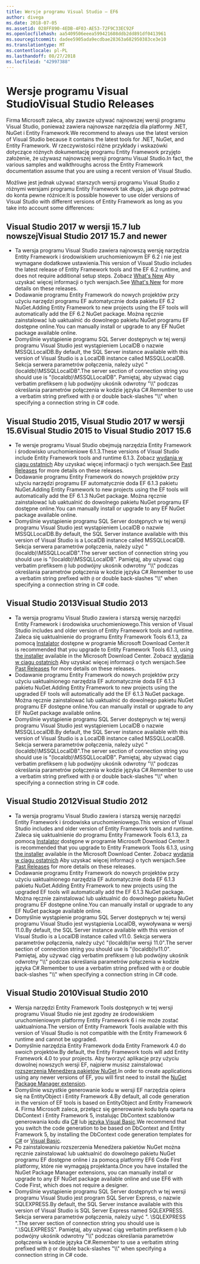 ```yaml
---
title: Wersje programu Visual Studio — EF6
author: divega
ms.date: 2018-07-05
ms.assetid: 028FF890-4EDB-4F03-AE53-72F9C33EC92F
ms.openlocfilehash: aa5409506eeea599421608ddb2dd891df0413961
ms.sourcegitcommit: dadee5905ada9ecdbae28363a682950383ce3e10
ms.translationtype: MT
ms.contentlocale: pl-PL
ms.lasthandoff: 08/27/2018
ms.locfileid: "42997388"
---
```

# <a name="visual-studio-releases"></a><span data-ttu-id="2b17b-102">Wersje programu Visual Studio</span><span class="sxs-lookup"><span data-stu-id="2b17b-102">Visual Studio Releases</span></span>

<span data-ttu-id="2b17b-103">Firma Microsoft zaleca, aby zawsze używać najnowszej wersji programu Visual Studio, ponieważ zawiera najnowsze narzędzia dla platformy .NET, NuGet i Entity Framework.</span><span class="sxs-lookup"><span data-stu-id="2b17b-103">We recommend to always use the latest version of Visual Studio because it contains the latest tools for .NET, NuGet, and Entity Framework.</span></span>
<span data-ttu-id="2b17b-104">W rzeczywistości różne przykłady i wskazówki dotyczące różnych dokumentację programu Entity Framework przyjęto założenie, że używasz najnowszej wersji programu Visual Studio.</span><span class="sxs-lookup"><span data-stu-id="2b17b-104">In fact, the various samples and walkthroughs across the Entity Framework documentation assume that you are using a recent version of Visual Studio.</span></span>

<span data-ttu-id="2b17b-105">Możliwe jest jednak używać starszych wersji programu Visual Studio z różnymi wersjami programu Entity Framework tak długo, jak długo potrwać do konta pewne różnice:</span><span class="sxs-lookup"><span data-stu-id="2b17b-105">It is possible however to use older versions of Visual Studio with different versions of Entity Framework as long as you take into account some differences:</span></span>

## <a name="visual-studio-2017-157-and-newer"></a><span data-ttu-id="2b17b-106">Visual Studio 2017 w wersji 15.7 lub nowszej</span><span class="sxs-lookup"><span data-stu-id="2b17b-106">Visual Studio 2017 15.7 and newer</span></span>

- <span data-ttu-id="2b17b-107">Ta wersja programu Visual Studio zawiera najnowszą wersję narzędzia Entity Framework i środowiskiem uruchomieniowym EF 6.2 i nie jest wymagane dodatkowe ustawienia.</span><span class="sxs-lookup"><span data-stu-id="2b17b-107">This version of Visual Studio includes the latest release of Entity Framework tools and the EF 6.2 runtime, and does not require additional setup steps.</span></span>
<span data-ttu-id="2b17b-108">Zobacz [What's New](~/ef6/what-is-new/index.md) Aby uzyskać więcej informacji o tych wersjach.</span><span class="sxs-lookup"><span data-stu-id="2b17b-108">See [What's New](~/ef6/what-is-new/index.md) for more details on these releases.</span></span>
- <span data-ttu-id="2b17b-109">Dodawanie programu Entity Framework do nowych projektów przy użyciu narzędzi programu EF automatycznie doda pakietu EF 6.2 NuGet.</span><span class="sxs-lookup"><span data-stu-id="2b17b-109">Adding Entity Framework to new projects using the EF tools will automatically add the EF 6.2 NuGet package.</span></span>
<span data-ttu-id="2b17b-110">Można ręcznie zainstalować lub uaktualnić do dowolnego pakietu NuGet programu EF dostępne online.</span><span class="sxs-lookup"><span data-stu-id="2b17b-110">You can manually install or upgrade to any EF NuGet package available online.</span></span>
- <span data-ttu-id="2b17b-111">Domyślnie wystąpienie programu SQL Server dostępnych w tej wersji programu Visual Studio jest wystąpieniem LocalDB o nazwie MSSQLLocalDB.</span><span class="sxs-lookup"><span data-stu-id="2b17b-111">By default, the SQL Server instance available with this version of Visual Studio is a LocalDB instance called MSSQLLocalDB.</span></span>
<span data-ttu-id="2b17b-112">Sekcja serwera parametrów połączenia, należy użyć "(localdb)\\MSSQLLocalDB".</span><span class="sxs-lookup"><span data-stu-id="2b17b-112">The server section of connection string you should use is "(localdb)\\MSSQLLocalDB".</span></span>
<span data-ttu-id="2b17b-113">Pamiętaj, aby używać ciąg verbatim prefiksem `@` lub podwójny ukośnik odwrotny "\\\\" podczas określania parametrów połączenia w kodzie języka C#.</span><span class="sxs-lookup"><span data-stu-id="2b17b-113">Remember to use a verbatim string prefixed with `@` or double back-slashes "\\\\" when specifying a connection string in C# code.</span></span>  


## <a name="visual-studio-2015-to-visual-studio-2017-156"></a><span data-ttu-id="2b17b-114">Visual Studio 2015, Visual Studio 2017 w wersji 15.6</span><span class="sxs-lookup"><span data-stu-id="2b17b-114">Visual Studio 2015 to Visual Studio 2017 15.6</span></span>

- <span data-ttu-id="2b17b-115">Te wersje programu Visual Studio obejmują narzędzia Entity Framework i środowisko uruchomieniowe 6.1.3.</span><span class="sxs-lookup"><span data-stu-id="2b17b-115">These versions of Visual Studio include Entity Framework tools and runtime 6.1.3.</span></span>
<span data-ttu-id="2b17b-116">Zobacz [wydania w ciągu ostatnich](~/ef6/what-is-new/past-releases.md#ef-613) Aby uzyskać więcej informacji o tych wersjach.</span><span class="sxs-lookup"><span data-stu-id="2b17b-116">See [Past Releases](~/ef6/what-is-new/past-releases.md#ef-613) for more details on these releases.</span></span>
- <span data-ttu-id="2b17b-117">Dodawanie programu Entity Framework do nowych projektów przy użyciu narzędzi programu EF automatycznie doda EF 6.1.3 pakietu NuGet.</span><span class="sxs-lookup"><span data-stu-id="2b17b-117">Adding Entity Framework to new projects using the EF tools will automatically add the EF 6.1.3 NuGet package.</span></span>
<span data-ttu-id="2b17b-118">Można ręcznie zainstalować lub uaktualnić do dowolnego pakietu NuGet programu EF dostępne online.</span><span class="sxs-lookup"><span data-stu-id="2b17b-118">You can manually install or upgrade to any EF NuGet package available online.</span></span>
- <span data-ttu-id="2b17b-119">Domyślnie wystąpienie programu SQL Server dostępnych w tej wersji programu Visual Studio jest wystąpieniem LocalDB o nazwie MSSQLLocalDB.</span><span class="sxs-lookup"><span data-stu-id="2b17b-119">By default, the SQL Server instance available with this version of Visual Studio is a LocalDB instance called MSSQLLocalDB.</span></span>
<span data-ttu-id="2b17b-120">Sekcja serwera parametrów połączenia, należy użyć "(localdb)\\MSSQLLocalDB".</span><span class="sxs-lookup"><span data-stu-id="2b17b-120">The server section of connection string you should use is "(localdb)\\MSSQLLocalDB".</span></span>
<span data-ttu-id="2b17b-121">Pamiętaj, aby używać ciąg verbatim prefiksem `@` lub podwójny ukośnik odwrotny "\\\\" podczas określania parametrów połączenia w kodzie języka C#.</span><span class="sxs-lookup"><span data-stu-id="2b17b-121">Remember to use a verbatim string prefixed with `@` or double back-slashes "\\\\" when specifying a connection string in C# code.</span></span>  


## <a name="visual-studio-2013"></a><span data-ttu-id="2b17b-122">Visual Studio 2013</span><span class="sxs-lookup"><span data-stu-id="2b17b-122">Visual Studio 2013</span></span>
- <span data-ttu-id="2b17b-123">Ta wersja programu Visual Studio zawiera i starszą wersję narzędzi Entity Framework i środowiska uruchomieniowego.</span><span class="sxs-lookup"><span data-stu-id="2b17b-123">This version of Visual Studio includes and older version of Entity Framework tools and runtime.</span></span>
<span data-ttu-id="2b17b-124">Zaleca się uaktualnienie do programu Entity Framework Tools 6.1.3, za pomocą [Instalator](https://www.microsoft.com/en-us/download/details.aspx?id=40762) dostępne w programie Microsoft Download Center.</span><span class="sxs-lookup"><span data-stu-id="2b17b-124">It is recommended that you upgrade to Entity Framework Tools 6.1.3, using [the installer](https://www.microsoft.com/en-us/download/details.aspx?id=40762) available in the Microsoft Download Center.</span></span>
<span data-ttu-id="2b17b-125">Zobacz [wydania w ciągu ostatnich](~/ef6/what-is-new/past-releases.md#ef-613) Aby uzyskać więcej informacji o tych wersjach.</span><span class="sxs-lookup"><span data-stu-id="2b17b-125">See [Past Releases](~/ef6/what-is-new/past-releases.md#ef-613) for more details on these releases.</span></span>
- <span data-ttu-id="2b17b-126">Dodawanie programu Entity Framework do nowych projektów przy użyciu uaktualnionego narzędzia EF automatycznie doda EF 6.1.3 pakietu NuGet.</span><span class="sxs-lookup"><span data-stu-id="2b17b-126">Adding Entity Framework to new projects using the upgraded EF tools will automatically add the EF 6.1.3 NuGet package.</span></span>
<span data-ttu-id="2b17b-127">Można ręcznie zainstalować lub uaktualnić do dowolnego pakietu NuGet programu EF dostępne online.</span><span class="sxs-lookup"><span data-stu-id="2b17b-127">You can manually install or upgrade to any EF NuGet package available online.</span></span>
- <span data-ttu-id="2b17b-128">Domyślnie wystąpienie programu SQL Server dostępnych w tej wersji programu Visual Studio jest wystąpieniem LocalDB o nazwie MSSQLLocalDB.</span><span class="sxs-lookup"><span data-stu-id="2b17b-128">By default, the SQL Server instance available with this version of Visual Studio is a LocalDB instance called MSSQLLocalDB.</span></span>
<span data-ttu-id="2b17b-129">Sekcja serwera parametrów połączenia, należy użyć "(localdb)\\MSSQLLocalDB".</span><span class="sxs-lookup"><span data-stu-id="2b17b-129">The server section of connection string you should use is "(localdb)\\MSSQLLocalDB".</span></span>
<span data-ttu-id="2b17b-130">Pamiętaj, aby używać ciąg verbatim prefiksem `@` lub podwójny ukośnik odwrotny "\\\\" podczas określania parametrów połączenia w kodzie języka C#.</span><span class="sxs-lookup"><span data-stu-id="2b17b-130">Remember to use a verbatim string prefixed with `@` or double back-slashes "\\\\" when specifying a connection string in C# code.</span></span>  

## <a name="visual-studio-2012"></a><span data-ttu-id="2b17b-131">Visual Studio 2012</span><span class="sxs-lookup"><span data-stu-id="2b17b-131">Visual Studio 2012</span></span>

- <span data-ttu-id="2b17b-132">Ta wersja programu Visual Studio zawiera i starszą wersję narzędzi Entity Framework i środowiska uruchomieniowego.</span><span class="sxs-lookup"><span data-stu-id="2b17b-132">This version of Visual Studio includes and older version of Entity Framework tools and runtime.</span></span>
<span data-ttu-id="2b17b-133">Zaleca się uaktualnienie do programu Entity Framework Tools 6.1.3, za pomocą [Instalator](https://www.microsoft.com/en-us/download/details.aspx?id=40762) dostępne w programie Microsoft Download Center.</span><span class="sxs-lookup"><span data-stu-id="2b17b-133">It is recommended that you upgrade to Entity Framework Tools 6.1.3, using [the installer](https://www.microsoft.com/en-us/download/details.aspx?id=40762) available in the Microsoft Download Center.</span></span>
<span data-ttu-id="2b17b-134">Zobacz [wydania w ciągu ostatnich](~/ef6/what-is-new/past-releases.md#ef-613) Aby uzyskać więcej informacji o tych wersjach.</span><span class="sxs-lookup"><span data-stu-id="2b17b-134">See [Past Releases](~/ef6/what-is-new/past-releases.md#ef-613) for more details on these releases.</span></span>
- <span data-ttu-id="2b17b-135">Dodawanie programu Entity Framework do nowych projektów przy użyciu uaktualnionego narzędzia EF automatycznie doda EF 6.1.3 pakietu NuGet.</span><span class="sxs-lookup"><span data-stu-id="2b17b-135">Adding Entity Framework to new projects using the upgraded EF tools will automatically add the EF 6.1.3 NuGet package.</span></span>
<span data-ttu-id="2b17b-136">Można ręcznie zainstalować lub uaktualnić do dowolnego pakietu NuGet programu EF dostępne online.</span><span class="sxs-lookup"><span data-stu-id="2b17b-136">You can manually install or upgrade to any EF NuGet package available online.</span></span>
- <span data-ttu-id="2b17b-137">Domyślnie wystąpienie programu SQL Server dostępnych w tej wersji programu Visual Studio jest wystąpienia LocalDB, wywoływana w wersji 11.0.</span><span class="sxs-lookup"><span data-stu-id="2b17b-137">By default, the SQL Server instance available with this version of Visual Studio is a LocalDB instance called v11.0.</span></span>
<span data-ttu-id="2b17b-138">Sekcja serwera parametrów połączenia, należy użyć "(localdb)\\w wersji 11.0".</span><span class="sxs-lookup"><span data-stu-id="2b17b-138">The server section of connection string you should use is "(localdb)\\v11.0".</span></span>
<span data-ttu-id="2b17b-139">Pamiętaj, aby używać ciąg verbatim prefiksem `@` lub podwójny ukośnik odwrotny "\\\\" podczas określania parametrów połączenia w kodzie języka C#.</span><span class="sxs-lookup"><span data-stu-id="2b17b-139">Remember to use a verbatim string prefixed with `@` or double back-slashes "\\\\" when specifying a connection string in C# code.</span></span>  

## <a name="visual-studio-2010"></a><span data-ttu-id="2b17b-140">Visual Studio 2010</span><span class="sxs-lookup"><span data-stu-id="2b17b-140">Visual Studio 2010</span></span>

- <span data-ttu-id="2b17b-141">Wersja narzędzi Entity Framework Tools dostępnych w tej wersji programu Visual Studio nie jest zgodny ze środowiskiem uruchomieniowym platformy Entity Framework 6 i nie może zostać uaktualniona.</span><span class="sxs-lookup"><span data-stu-id="2b17b-141">The version of Entity Framework Tools available with this version of Visual Studio is not compatible with the Entity Framework 6 runtime and cannot be upgraded.</span></span>
- <span data-ttu-id="2b17b-142">Domyślnie narzędzia Entity Framework doda Entity Framework 4.0 do swoich projektów.</span><span class="sxs-lookup"><span data-stu-id="2b17b-142">By default, the Entity Framework tools will add Entity Framework 4.0 to your projects.</span></span>
<span data-ttu-id="2b17b-143">Aby tworzyć aplikacje przy użyciu dowolnej nowszych wersji EF, najpierw musisz zainstalować [rozszerzenia Menedżera pakietów NuGet](https://marketplace.visualstudio.com/items?itemName=NuGetTeam.NuGetPackageManager).</span><span class="sxs-lookup"><span data-stu-id="2b17b-143">In order to create applications using any newer versions of EF, you will first need to install the [NuGet Package Manager extension](https://marketplace.visualstudio.com/items?itemName=NuGetTeam.NuGetPackageManager).</span></span>
- <span data-ttu-id="2b17b-144">Domyślnie wszystkie generowanie kodu w wersji EF narzędzia opiera się na EntityObject i Entity Framework 4.</span><span class="sxs-lookup"><span data-stu-id="2b17b-144">By default, all code generation in the version of EF tools is based on EntityObject and Entity Framework 4.</span></span>
<span data-ttu-id="2b17b-145">Firma Microsoft zaleca, przełącz się generowanie kodu była oparta na DbContext i Entity Framework 5, instalując DbContext szablonów generowania kodu dla [C#](https://marketplace.visualstudio.com/items?itemName=EntityFrameworkTeam.EF5xDbContextGeneratorforC) lub [języka Visual Basic](https://marketplace.visualstudio.com/items?itemName=EntityFrameworkTeam.EF5xDbContextGeneratorforVBNET).</span><span class="sxs-lookup"><span data-stu-id="2b17b-145">We recommend that you switch the code generation to be based on DbContext and Entity Framework 5, by installing the DbContext code generation templates for [C#](https://marketplace.visualstudio.com/items?itemName=EntityFrameworkTeam.EF5xDbContextGeneratorforC) or [Visual Basic](https://marketplace.visualstudio.com/items?itemName=EntityFrameworkTeam.EF5xDbContextGeneratorforVBNET).</span></span>
- <span data-ttu-id="2b17b-146">Po zainstalowaniu rozszerzenia Menedżera pakietów NuGet można ręcznie zainstalować lub uaktualnić do dowolnego pakietu NuGet programu EF dostępne online i za pomocą platformy EF6 Code First platformy, które nie wymagają projektanta.</span><span class="sxs-lookup"><span data-stu-id="2b17b-146">Once you have installed the NuGet Package Manager extensions, you can manually install or upgrade to any EF NuGet package available online and use EF6 with Code First, which does not require a designer.</span></span>
- <span data-ttu-id="2b17b-147">Domyślnie wystąpienie programu SQL Server dostępnych w tej wersji programu Visual Studio jest program SQL Server Express, o nazwie SQLEXPRESS.</span><span class="sxs-lookup"><span data-stu-id="2b17b-147">By default, the SQL Server instance available with this version of Visual Studio is SQL Server Express named SQLEXPRESS.</span></span>
<span data-ttu-id="2b17b-148">Sekcja serwera parametrów połączenia, należy użyć ". \\SQLEXPRESS ".</span><span class="sxs-lookup"><span data-stu-id="2b17b-148">The server section of connection string you should use is ".\\SQLEXPRESS".</span></span>
<span data-ttu-id="2b17b-149">Pamiętaj, aby używać ciąg verbatim prefiksem `@` lub podwójny ukośnik odwrotny "\\\\" podczas określania parametrów połączenia w kodzie języka C#.</span><span class="sxs-lookup"><span data-stu-id="2b17b-149">Remember to use a verbatim string prefixed with `@` or double back-slashes "\\\\" when specifying a connection string in C# code.</span></span>
